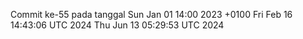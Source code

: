 Commit ke-55 pada tanggal Sun Jan 01 14:00 2023 +0100
Fri Feb 16 14:43:06 UTC 2024
Thu Jun 13 05:29:53 UTC 2024
